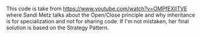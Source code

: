 This code is take from https://www.youtube.com/watch?v=OMPfEXIlTVE where Sandi Metz talks about the Open/Close
principle and why inheritance is for specialization and not for sharing code. If I'm not mistaken, her final
solution is based on the Strategy Pattern.
